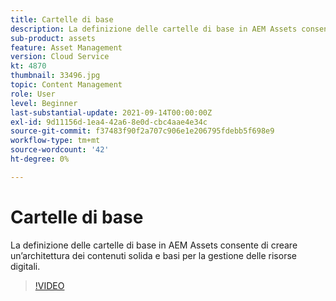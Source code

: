 ```yaml
---
title: Cartelle di base
description: La definizione delle cartelle di base in AEM Assets consente di creare un’architettura dei contenuti solida e basi per la gestione delle risorse digitali.
sub-product: assets
feature: Asset Management
version: Cloud Service
kt: 4870
thumbnail: 33496.jpg
topic: Content Management
role: User
level: Beginner
last-substantial-update: 2021-09-14T00:00:00Z
exl-id: 9d11156d-1ea4-42a6-8e0d-cbc4aae4e34c
source-git-commit: f37483f90f2a707c906e1e206795fdebb5f698e9
workflow-type: tm+mt
source-wordcount: '42'
ht-degree: 0%

---
```


# Cartelle di base

La definizione delle cartelle di base in AEM Assets consente di creare un’architettura dei contenuti solida e basi per la gestione delle risorse digitali.

>[!VIDEO](https://video.tv.adobe.com/v/33496/?quality=12&learn=on&hidetitle=true)
